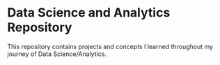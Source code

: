 # Data Science and Analytics Repository
 This repository contains projects and concepts I learned throughout my journey of Data Science/Analytics.


